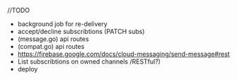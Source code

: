 

//TODO


 - background job for re-delivery
 - accept/decline subscribtions (PATCH subs)
 - (message.go) api routes
 - (compat.go) api routes
 - https://firebase.google.com/docs/cloud-messaging/send-message#rest
 - List subscribtions on owned channels /RESTful?)
 - deploy